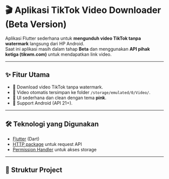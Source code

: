 # 🎬 Aplikasi TikTok Video Downloader (Beta Version)

Aplikasi Flutter sederhana untuk **mengunduh video TikTok tanpa watermark** langsung dari HP Android.  
Saat ini aplikasi masih dalam tahap **Beta** dan menggunakan **API pihak ketiga (tikwm.com)** untuk mendapatkan link video.

---

## ✨ Fitur Utama
- 🚀 Download video TikTok tanpa watermark.  
- 💾 Video otomatis tersimpan ke folder `/storage/emulated/0/Video/`.  
- 🎨 UI sederhana dan clean dengan tema **pink**.  
- 📱 Support Android (API 21+).  

---

## 🛠️ Teknologi yang Digunakan
- [Flutter](https://flutter.dev/) (Dart)  
- [HTTP package](https://pub.dev/packages/http) untuk request API  
- [Permission Handler](https://pub.dev/packages/permission_handler) untuk akses storage  

---

## 📂 Struktur Project
